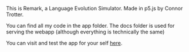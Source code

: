 This is Remark, a Language Evolution Simulator. Made in p5.js by Connor Trotter.

You can find all my code in the app folder. The docs folder is used for serving the webapp (although everything is technically the same)

You can visit and test the app for your self [here](http://ctrotter.co/remark/).
